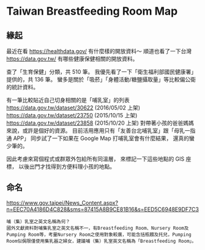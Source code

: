 # Taiwan Breastfeeding Room Map

## 緣起

最近在看 https://healthdata.gov/ 有什麼樣的開放資料～
順道也看了一下台灣 https://data.gov.tw/ 有哪些健康保健相關的開放資料。

查了「生育保健」分類，共 510 筆。
我優先看了一下「衛生福利部國民健康署」提供的，共 136 筆。
蠻多是關於「吸菸」「身體活動/糖鹽攝取量」等比較偏公衛的統計資料。

有一筆比較貼近自己切身相關的是「哺乳室」的列表
https://data.gov.tw/dataset/30622 (2016/05/02 上架)
https://data.gov.tw/dataset/23750 (2015/10/15 上架)
https://data.gov.tw/dataset/23858 (2015/10/20 上架)
對帶著小孩的爸爸媽媽來說，或許是個好的資源。
目前活用應用只有「友善台北哺乳室」跟「母乳一指通 APP」
同步試了一下如果在 Google Map 打哺乳室會有什麼結果，
還真的蠻少筆的。

因此考慮來寫個程式或群眾外包給所有同溫層，
來標記一下這些地點的 GIS 座標，
以後出門才找得到方便料理小孩的地點。

## 命名



https://www.gov.taipei/News_Content.aspx?n=EEC70A4186D4C828&sms=87415A8B9CE81B16&s=EED5C6948E9DF7C3

```
哺（集）乳室之英文名稱為何？
國外文獻資料對哺集乳室之英文名稱不一，有Breastfeeding Room、Nursery Room及Pumping Room等，考量Nursery Room之使用對象較廣，可能含括瓶餵及托兒，Pumping Room似侷限僅使用集乳器之婦女，建議哺（集）乳室英文名稱為「Breastfeeding Room」。
```